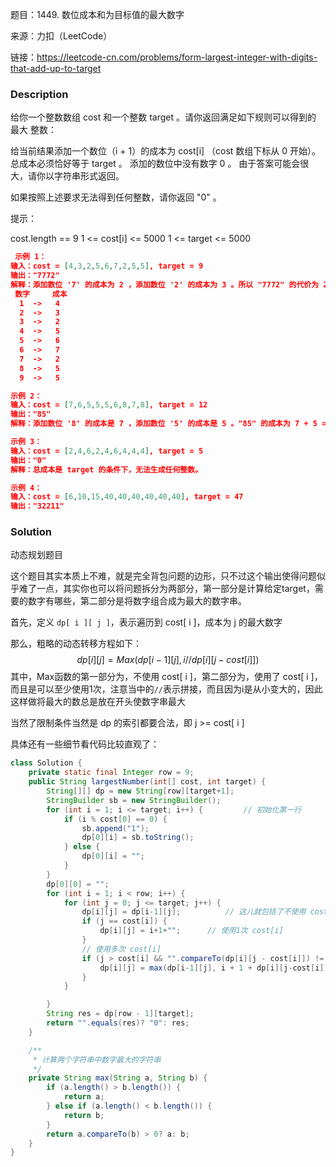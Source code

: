 题目：1449. 数位成本和为目标值的最大数字

来源：力扣（LeetCode）

链接：https://leetcode-cn.com/problems/form-largest-integer-with-digits-that-add-up-to-target


### Description

给你一个整数数组 cost 和一个整数 target 。请你返回满足如下规则可以得到的 最大 整数：

给当前结果添加一个数位（i + 1）的成本为 cost[i] （cost 数组下标从 0 开始）。
总成本必须恰好等于 target 。
添加的数位中没有数字 0 。
由于答案可能会很大，请你以字符串形式返回。

如果按照上述要求无法得到任何整数，请你返回 "0" 。


提示：

cost.length == 9
1 <= cost[i] <= 5000
1 <= target <= 5000

```json
 示例 1：
输入：cost = [4,3,2,5,6,7,2,5,5], target = 9
输出："7772"
解释：添加数位 '7' 的成本为 2 ，添加数位 '2' 的成本为 3 。所以 "7772" 的代价为 2*3+ 3*1 = 9 。 "977" 也是满足要求的数字，但 "7772" 是较大的数字。
 数字     成本
  1  ->   4
  2  ->   3
  3  ->   2
  4  ->   5
  5  ->   6
  6  ->   7
  7  ->   2
  8  ->   5
  9  ->   5

示例 2：
输入：cost = [7,6,5,5,5,6,8,7,8], target = 12
输出："85"
解释：添加数位 '8' 的成本是 7 ，添加数位 '5' 的成本是 5 。"85" 的成本为 7 + 5 = 12 。

示例 3：
输入：cost = [2,4,6,2,4,6,4,4,4], target = 5
输出："0"
解释：总成本是 target 的条件下，无法生成任何整数。

示例 4：
输入：cost = [6,10,15,40,40,40,40,40,40], target = 47
输出："32211"
```



### Solution

动态规划题目

这个题目其实本质上不难，就是完全背包问题的边形，只不过这个输出使得问题似乎难了一点，其实你也可以将问题拆分为两部分，第一部分是计算给定target，需要的数字有哪些，第二部分是将数字组合成为最大的数字串。

首先，定义 `dp[ i ][ j ]`，表示遍历到 cost[ i ]，成本为 j 的最大数字

那么，粗略的动态转移方程如下：
$$
dp[i][j] = Max(dp[i-1][j],  i//dp[i][j-cost[i]])
$$
其中，Max函数的第一部分为，不使用 cost[ i ]，第二部分为，使用了 cost[ i ]，而且是可以至少使用1次，注意当中的`//`表示拼接，而且因为i是从小变大的，因此这样做将最大的数总是放在开头使数字串最大

当然了限制条件当然是 dp 的索引都要合法，即 j >= cost[ i ]  

具体还有一些细节看代码比较直观了：

```java
class Solution {
    private static final Integer row = 9;
    public String largestNumber(int[] cost, int target) {
        String[][] dp = new String[row][target+1];
        StringBuilder sb = new StringBuilder();
        for (int i = 1; i <= target; i++) {			// 初始化第一行
            if (i % cost[0] == 0) {
                sb.append("1");
                dp[0][i] = sb.toString();
            } else {
                dp[0][i] = "";
            }
        }
        dp[0][0] = "";
        for (int i = 1; i < row; i++) {
            for (int j = 0; j <= target; j++) {
                dp[i][j] = dp[i-1][j];			// 这儿就包括了不使用 cost[i]的情况
                if (j == cost[i]) {
                    dp[i][j] = i+1+"";		// 使用1次 cost[i]
                }
                // 使用多次 cost[i]
                if (j > cost[i] && "".compareTo(dp[i][j - cost[i]]) != 0) {		
                    dp[i][j] = max(dp[i-1][j], i + 1 + dp[i][j-cost[i]]);
                }
            }

        }
        String res = dp[row - 1][target];
        return "".equals(res)? "0": res;
    }

    /**
     * 计算两个字符串中数字最大的字符串
     */
    private String max(String a, String b) {
        if (a.length() > b.length()) {
            return a;
        } else if (a.length() < b.length()) {
            return b;
        }
        return a.compareTo(b) > 0? a: b;
    }
}
```

